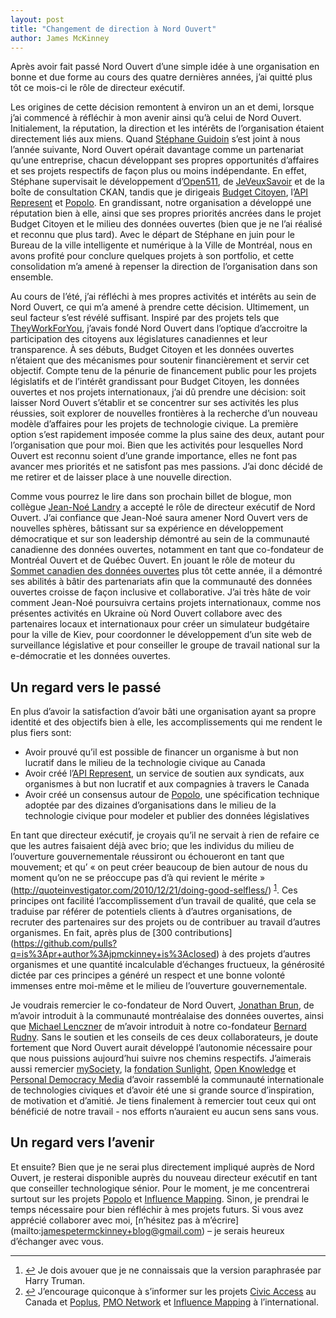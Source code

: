 ```yaml
---
layout: post
title: "Changement de direction à Nord Ouvert"
author: James McKinney
---
```

Après avoir fait passé Nord Ouvert d’une simple idée à une organisation en bonne et due forme au cours des quatre dernières années, j’ai quitté plus tôt ce mois-ci le rôle de directeur exécutif.
 
Les origines de cette décision remontent à environ un an et demi, lorsque j’ai commencé à réfléchir à mon avenir ainsi qu’à celui de Nord Ouvert. Initialement, la réputation, la direction et les intérêts de l’organisation étaient directement liés aux miens. Quand [Stéphane Guidoin](https://twitter.com/hoedic) s’est joint à nous l’année suivante, Nord Ouvert opérait davantage comme un partenariat qu’une entreprise, chacun développant ses propres opportunités d’affaires et ses projets respectifs de façon plus ou moins indépendante. En effet, Stéphane supervisait le développement d’[Open511](http://www.open511.org/), de [JeVeuxSavoir](http://www.opennorth.ca/2015/06/15/je-veux-savoir-the-end-of-a-great-journey.html) et de la boîte de consultation CKAN, tandis que je dirigeais [Budget Citoyen](http://www.budgetcitoyen.com/), l’[API Represent](https://represent.opennorth.ca/) et [Popolo](http://www.popoloproject.com/). En grandissant, notre organisation a développé une réputation bien à elle, ainsi que ses propres priorités ancrées dans le projet Budget Citoyen et le milieu des données ouvertes (bien que je ne l’ai réalisé et reconnu que plus tard). Avec le départ de Stéphane en juin pour le Bureau de la ville intelligente et numérique à la Ville de Montréal, nous en avons profité pour conclure quelques projets à son portfolio, et cette consolidation m’a amené à repenser la direction de l’organisation dans son ensemble.
 
Au cours de l’été, j’ai réfléchi à mes propres activités et intérêts au sein de Nord Ouvert, ce qui m’a amené à prendre cette décision. Ultimement, un seul facteur s’est révélé suffisant. Inspiré par des projets tels que [TheyWorkForYou](http://www.theyworkforyou.com/), j’avais fondé Nord Ouvert dans l’optique d’accroitre la participation des citoyens aux législatures canadiennes et leur transparence. À ses débuts, Budget Citoyen et les données ouvertes n’étaient que des mécanismes pour soutenir financièrement et servir cet objectif. Compte tenu de la pénurie de financement public pour les projets législatifs et de l’intérêt grandissant pour Budget Citoyen, les données ouvertes et nos projets internationaux, j’ai dû prendre une décision: soit laisser Nord Ouvert s’établir et se concentrer sur ses activités les plus réussies, soit explorer de nouvelles frontières à la recherche d’un nouveau modèle d’affaires pour les projets de technologie civique. La première option s’est rapidement imposée comme la plus saine des deux, autant pour l’organisation que pour moi. Bien que les activités pour lesquelles Nord Ouvert est reconnu soient d’une grande importance, elles ne font pas avancer mes priorités et ne satisfont pas mes passions. J’ai donc décidé de me retirer et de laisser place à une nouvelle direction.
 
Comme vous pourrez le lire dans son prochain billet de blogue, mon collègue [Jean-Noé Landry](https://www.linkedin.com/in/jeannoelandry) a accepté le rôle de directeur exécutif de Nord Ouvert. J’ai confiance que Jean-Noé saura amener Nord Ouvert vers de nouvelles sphères, bâtissant sur sa expérience en développement démocratique et sur son leadership démontré au sein de la communauté canadienne des données ouvertes, notamment en tant que co-fondateur de Montréal Ouvert et de Québec Ouvert. En jouant le rôle de moteur du [Sommet canadien des données ouvertes](http://opendatasummit.ca/fr/) plus tôt cette année, il a démontré ses abilités à bâtir des partenariats afin que la communauté des données ouvertes croisse de façon inclusive et collaborative. J’ai très hâte de voir comment Jean-Noé poursuivra certains projets internationaux, comme nos présentes activités en Ukraine où Nord Ouvert collabore avec des partenaires locaux et internationaux pour créer un simulateur budgétaire pour la ville de Kiev, pour coordonner le développement d’un site web de surveillance législative et pour conseiller le groupe de travail national sur la e-démocratie et les données ouvertes.

 
## Un regard vers le passé
 
En plus d’avoir la satisfaction d’avoir bâti une organisation ayant sa propre identité et des objectifs bien à elle, les accomplissements qui me rendent le plus fiers sont:
 
* Avoir prouvé qu’il est possible de financer un organisme à but non lucratif dans le milieu de la technologie civique au Canada
* Avoir créé l’[API Represent](https://represent.opennorth.ca/), un service de soutien aux syndicats, aux organismes à but non lucratif et aux compagnies à travers le Canada
* Avoir créé un consensus autour de [Popolo](http://www.popoloproject.com/), une spécification technique adoptée par des dizaines d’organisations dans le milieu de la technologie civique pour modeler et publier des données législatives
 
En tant que directeur exécutif, je croyais qu’il ne servait à rien de refaire ce que les autres faisaient déjà avec brio; que les individus du milieu de l’ouverture gouvernementale réussiront ou échoueront en tant que mouvement; et qu’ « on peut créer beaucoup de bien autour de nous du moment qu’on ne se préoccupe pas d’à qui revient le mérite » (http://quoteinvestigator.com/2010/12/21/doing-good-selfless/) <sup id="ref-1">[1](#fn-1)</sup>. Ces principes ont facilité l’accomplissement d’un travail de qualité, que cela se traduise par référer de potentiels clients à d’autres organisations, de recruter des partenaires sur des projets ou de contribuer au travail d’autres organismes. En fait, après plus de [300 contributions] (https://github.com/pulls?q=is%3Apr+author%3Ajpmckinney+is%3Aclosed) à des projets d’autres organismes et une quantité incalculable d’échanges fructueux, la générosité dictée par ces principes a généré un respect et une bonne volonté immenses entre moi-même et le milieu de l’ouverture gouvernementale.

Je voudrais remercier le co-fondateur de Nord Ouvert, [Jonathan Brun](https://twitter.com/jonathanbrun), de m’avoir introduit à la communauté montréalaise des données ouvertes, ainsi que [Michael Lenczner](https://twitter.com/mlenc) de m’avoir introduit à notre co-fondateur [Bernard Rudny](https://twitter.com/brudny). Sans le soutien et les conseils de ces deux collaborateurs, je doute fortement que Nord Ouvert aurait développé l’autonomie nécessaire pour que nous puissions aujourd’hui suivre nos chemins respectifs. J’aimerais aussi remercier [mySociety](https://www.mysociety.org/), la [fondation Sunlight](http://sunlightfoundation.com/), [Open Knowledge](https://okfn.org/) et [Personal Democracy Media](https://personaldemocracy.com/) d’avoir rassemblé la communauté internationale de technologies civiques et d’avoir été une si grande source d’inspiration, de motivation et d’amitié. Je tiens finalement à remercier tout ceux qui ont bénéficié de notre travail - nos efforts n’auraient eu aucun sens sans vous.
 
## Un regard vers l’avenir
 
Et ensuite? Bien que je ne serai plus directement impliqué auprès de Nord Ouvert, je resterai disponible auprès du nouveau directeur exécutif en tant que conseiller technologique sénior. Pour le moment, je me concentrerai surtout sur les projets [Popolo](http://www.popoloproject.com/) et [Influence Mapping](http://influencemapping.org/). Sinon, je prendrai le temps nécessaire pour bien réfléchir à mes projets futurs. Si vous avez apprécié collaborer avec moi, [n’hésitez pas à m’écrire] (mailto:jamespetermckinney+blog@gmail.com) – je serais heureux d’échanger avec vous.
 
----
 
1. <a name="fn-1" href="#ref-1">↩</a> Je dois avouer que je ne connaissais que la version paraphrasée par Harry Truman.
2. <a name="fn-2" href="#ref-2">↩</a> J’encourage quiconque à s’informer sur les projets [Civic Access](http://lists.pwd.ca/mailman/listinfo/civicaccess-discuss) au Canada et [Poplus](https://groups.google.com/forum/#!forum/poplus), [PMO Network](https://groups.google.com/forum/#!forum/pmo-network) et [Influence Mapping](https://groups.google.com/forum/#!forum/influencemapping) à l’international.
